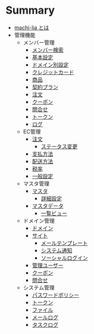 # Summary

* [machi-lia とは](README.md)
* 管理機能
  * メンバー管理
    * [メンバー検索](admin/member/member.md)
    * [基本設定](admin/member/detail.md)
    * [ドメイン別設定](admin/member/config.md)
    * [クレジットカード](admin/member/card.md)
    * [商品](admin/member/item.md)
    * [契約プラン](admin/member/plan.md)
    * [注文](admin/member/order.md)
    * [クーポン](admin/member/coupon.md)
    * [問合せ](admin/member/inquiry.md)
    * [トークン](admin/member/token.md)
    * [ログ](admin/member/log.md)
  * EC管理
    * [注文](admin/ec/order/index.md)
      * [ステータス変更](admin/ec/order/status.md)
    * [支払方法](admin/ec/payment-type.md)
    * [配送方法](admin/ec/delivery.md)
    * [税率](admin/ec/tax.md)
    * [一般設定](admin/ec/config.md)
  * マスタ管理
    * [マスタ](admin/master/master/index.md)
      * [詳細設定](admin/master/master/detail.md)
    * [マスタデータ](admin/master/master-data/index.md)
      * [一覧ビュー](admin/master/master-data/listview.md)
  * ドメイン管理
    * [ドメイン](admin/domain/domain.md)
    * [サイト](admin/domain/site/index.md)
      * [メールテンプレート](admin/domain/site/mail-template.md)
      * [システム通知](admin/domain/site/notice-config.md)
      * [ソーシャルログイン](admin/domain/site/oauth-config.md)
    * [管理ユーザー](admin/domain/admin.md)
    * [クーポン](admin/domain/coupon.md)
    * [問合せ](admin/domain/inquiry.md)
  * システム管理
    * [パスワードポリシー](admin/system/password.md)
    * [トークン](admin/system/token.md)
    * [ファイル](admin/system/dbfile.md)
    * [メールログ](admin/system/mail-log.md)
    * [タスクログ](admin/system/task-log.md)
